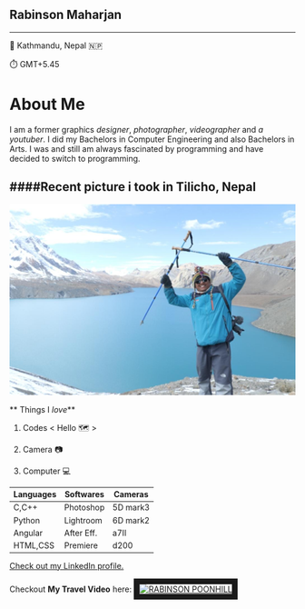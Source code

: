 
## Rabinson Maharjan
-----
📍 Kathmandu, Nepal 🇳🇵


⏱️ GMT+5.45

# About Me
I am a former graphics _designer_, _photographer_, _videographer_ and _a youtuber_. I did my Bachelors in Computer Engineering and also Bachelors in Arts.
I was and still am always fascinated by programming and have decided to switch to programming.

####Recent picture i took in Tilicho, Nepal
---
![TILICHO](https://github.com/Rabinson/img/blob/master/IMG_8732.JPG "Rabinson in TILICHO")


** Things I _love_**

1. Codes < Hello 🗺️ >

2. Camera 📷

3. Computer 💻


|Languages| Softwares | Cameras |
| ------- | --------- | ------- |
|C,C++    |Photoshop  |5D mark3 |
|Python   |Lightroom  |6D mark2 |
|Angular  |After Eff. |a7II     |
|HTML,CSS |Premiere   |d200     |





[Check out my LinkedIn profile.](https://www.linkedin.com/in/rabinson-maharjan-b714a982/ "Rabinson Maharjan")




Checkout __My Travel Video__ here:
<a href="https://www.youtube.com/watch?v=BUNx_3RO2NI" target="_blank"><img src="http://img.youtube.com/vi/BUNx_3RO2NI/0.jpg" alt="RABINSON POONHILL" width="240" height="180" border="10" /></a>

    
